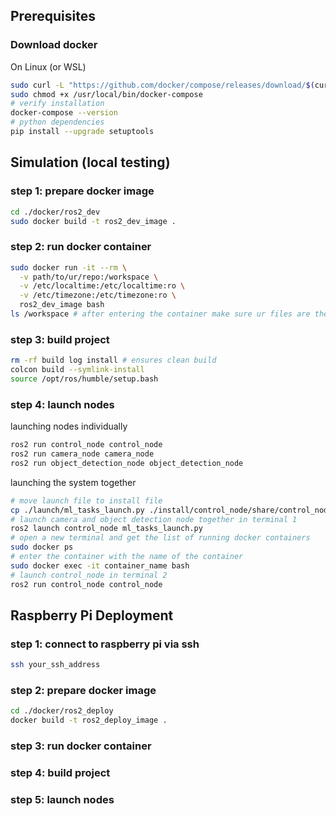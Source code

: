 ## Prerequisites
### Download docker
On Linux (or WSL)
```bash
sudo curl -L "https://github.com/docker/compose/releases/download/$(curl -s https://api.github.com/repos/docker/compose/releases/latest | jq -r .tag_name)/docker-compose-$(uname -s)-$(uname -m)" -o /usr/local/bin/docker-compose
sudo chmod +x /usr/local/bin/docker-compose
# verify installation
docker-compose --version
# python dependencies
pip install --upgrade setuptools
```

## Simulation (local testing)
### step 1: prepare docker image
```bash
cd ./docker/ros2_dev
sudo docker build -t ros2_dev_image .
```
### step 2: run docker container
```bash
sudo docker run -it --rm \
  -v path/to/ur/repo:/workspace \
  -v /etc/localtime:/etc/localtime:ro \
  -v /etc/timezone:/etc/timezone:ro \
  ros2_dev_image bash
ls /workspace # after entering the container make sure ur files are there
```
### step 3: build project
```bash
rm -rf build log install # ensures clean build
colcon build --symlink-install
source /opt/ros/humble/setup.bash 
```
### step 4: launch nodes
launching nodes individually
```bash
ros2 run control_node control_node
ros2 run camera_node camera_node
ros2 run object_detection_node object_detection_node
```
launching the system together
```bash
# move launch file to install file
cp ./launch/ml_tasks_launch.py ./install/control_node/share/control_node
# launch camera and object detection node together in terminal 1
ros2 launch control_node ml_tasks_launch.py
# open a new terminal and get the list of running docker containers
sudo docker ps
# enter the container with the name of the container
sudo docker exec -it container_name bash
# launch control_node in terminal 2
ros2 run control_node control_node
```


## Raspberry Pi Deployment
### step 1: connect to raspberry pi via ssh
```bash
ssh your_ssh_address
```
### step 2: prepare docker image
```bash
cd ./docker/ros2_deploy
docker build -t ros2_deploy_image .
```
### step 3: run docker container
### step 4: build project
### step 5: launch nodes
